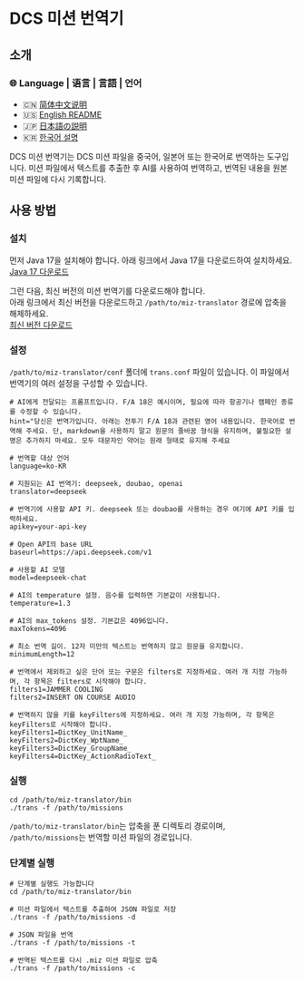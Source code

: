 # DCS 미션 번역기

## 소개

### 🌐 Language | 语言 | 言語 | 언어

- 🇨🇳 [简体中文说明](./README.md)
- 🇺🇸 [English README](./README.en.md)
- 🇯🇵 [日本語の説明](./README.ja.md)
- 🇰🇷 [한국어 설명](./README.ko.md)

DCS 미션 번역기는 DCS 미션 파일을 중국어, 일본어 또는 한국어로 번역하는 도구입니다.
미션 파일에서 텍스트를 추출한 후 AI를 사용하여 번역하고, 번역된 내용을 원본 미션 파일에 다시 기록합니다.

## 사용 방법

### 설치

먼저 Java 17을 설치해야 합니다. 아래 링크에서 Java 17을 다운로드하여 설치하세요.  
[Java 17 다운로드](https://www.oracle.com/java/technologies/downloads/#java17-windows)

그런 다음, 최신 버전의 미션 번역기를 다운로드해야 합니다.  
아래 링크에서 최신 버전을 다운로드하고 `/path/to/miz-translator` 경로에 압축을 해제하세요.  
[최신 버전 다운로드](https://github.com/leonchen83/miz-translator/releases/download/v1.0.7/miz-translator-release.zip)

### 설정

`/path/to/miz-translator/conf` 폴더에 `trans.conf` 파일이 있습니다. 이 파일에서 번역기의 여러 설정을 구성할 수 있습니다.

```properties
# AI에게 전달되는 프롬프트입니다. F/A 18은 예시이며, 필요에 따라 항공기나 캠페인 종류를 수정할 수 있습니다.
hint="당신은 번역가입니다. 아래는 전투기 F/A 18과 관련된 영어 내용입니다. 한국어로 번역해 주세요. 단, markdown을 사용하지 말고 원문의 줄바꿈 형식을 유지하며, 불필요한 설명은 추가하지 마세요. 모두 대문자인 약어는 원래 형태로 유지해 주세요

# 번역할 대상 언어
language=ko-KR

# 지원되는 AI 번역기: deepseek, doubao, openai
translator=deepseek

# 번역기에 사용할 API 키. deepseek 또는 doubao를 사용하는 경우 여기에 API 키를 입력하세요.
apikey=your-api-key

# Open API의 base URL
baseurl=https://api.deepseek.com/v1

# 사용할 AI 모델
model=deepseek-chat

# AI의 temperature 설정. 음수를 입력하면 기본값이 사용됩니다.
temperature=1.3

# AI의 max_tokens 설정. 기본값은 4096입니다.
maxTokens=4096

# 최소 번역 길이. 12자 미만의 텍스트는 번역하지 않고 원문을 유지합니다.
minimumLength=12

# 번역에서 제외하고 싶은 단어 또는 구문은 filters로 지정하세요. 여러 개 지정 가능하며, 각 항목은 filters로 시작해야 합니다.
filters1=JAMMER COOLING
filters2=INSERT ON COURSE AUDIO

# 번역하지 않을 키를 keyFilters에 지정하세요. 여러 개 지정 가능하며, 각 항목은 keyFilters로 시작해야 합니다.
keyFilters1=DictKey_UnitName_
keyFilters2=DictKey_WptName_
keyFilters3=DictKey_GroupName_
keyFilters4=DictKey_ActionRadioText_
````

### 실행

```shell
cd /path/to/miz-translator/bin
./trans -f /path/to/missions
```

`/path/to/miz-translator/bin`는 압축을 푼 디렉토리 경로이며, `/path/to/missions`는 번역할 미션 파일의 경로입니다.

### 단계별 실행

```shell
# 단계별 실행도 가능합니다
cd /path/to/miz-translator/bin

# 미션 파일에서 텍스트를 추출하여 JSON 파일로 저장
./trans -f /path/to/missions -d

# JSON 파일을 번역
./trans -f /path/to/missions -t

# 번역된 텍스트를 다시 .miz 미션 파일로 압축
./trans -f /path/to/missions -c
```